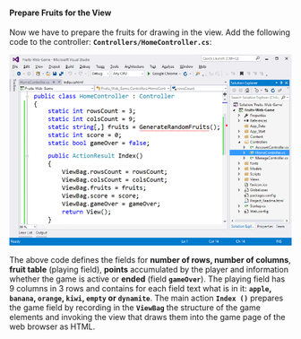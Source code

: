 #### Prepare Fruits for the View

Now we have to prepare the fruits for drawing in the view. Add the following code to the controller: **`Controllers/HomeController.cs`**:

![](/assets/chapter-7-images/15.Fruits-06.png) 

The above code defines the fields for **number of rows, number of columns**, **fruit table** (playing field), **points** accumulated by the player and information whether the game is active or **ended** (field **`gameOver`**). The playing field has 9 columns in 3 rows and contains for each field text what is in it: **`apple`, `banana`, `orange`, `kiwi`, `empty` or `dynamite`**.
The main action **`Index ()`** prepares the game field by recording in the **`ViewBag`** the structure of the game elements and invoking the view that draws them into the game page of the web browser as HTML.

